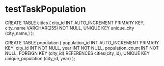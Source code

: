 # testTaskPopulation

CREATE TABLE cities (
city_id INT AUTO_INCREMENT PRIMARY KEY,
city_name VARCHAR(255) NOT NULL,
UNIQUE KEY unique_city (city_name,)
);

CREATE TABLE population (
population_id INT AUTO_INCREMENT PRIMARY KEY,
city_id INT NOT NULL,
year INT NOT NULL,
population_count INT NOT NULL,
FOREIGN KEY (city_id) REFERENCES cities(city_id),
UNIQUE KEY unique_population (city_id, year)
);
